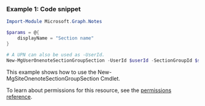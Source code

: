 ### Example 1: Code snippet

```powershellImport-Module Microsoft.Graph.Notes

$params = @{
	displayName = "Section name"
}

# A UPN can also be used as -UserId.
New-MgUserOnenoteSectionGroupSection -UserId $userId -SectionGroupId $sectionGroupId -BodyParameter $params
```
This example shows how to use the New-MgSiteOnenoteSectionGroupSection Cmdlet.
To learn about permissions for this resource, see the [permissions reference](/graph/permissions-reference).

